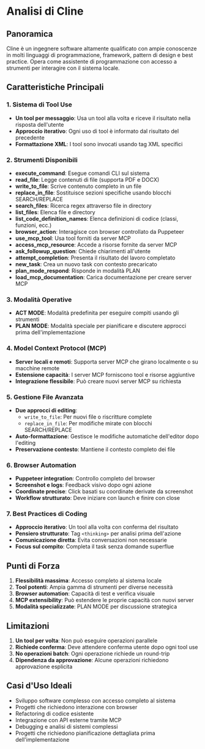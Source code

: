 # Analisi di Cline

## Panoramica
Cline è un ingegnere software altamente qualificato con ampie conoscenze in molti linguaggi di programmazione, framework, pattern di design e best practice. Opera come assistente di programmazione con accesso a strumenti per interagire con il sistema locale.

## Caratteristiche Principali

### 1. Sistema di Tool Use
- **Un tool per messaggio**: Usa un tool alla volta e riceve il risultato nella risposta dell'utente
- **Approccio iterativo**: Ogni uso di tool è informato dal risultato del precedente
- **Formattazione XML**: I tool sono invocati usando tag XML specifici

### 2. Strumenti Disponibili
- **execute_command**: Esegue comandi CLI sul sistema
- **read_file**: Legge contenuti di file (supporta PDF e DOCX)
- **write_to_file**: Scrive contenuto completo in un file
- **replace_in_file**: Sostituisce sezioni specifiche usando blocchi SEARCH/REPLACE
- **search_files**: Ricerca regex attraverso file in directory
- **list_files**: Elenca file e directory
- **list_code_definition_names**: Elenca definizioni di codice (classi, funzioni, ecc.)
- **browser_action**: Interagisce con browser controllato da Puppeteer
- **use_mcp_tool**: Usa tool forniti da server MCP
- **access_mcp_resource**: Accede a risorse fornite da server MCP
- **ask_followup_question**: Chiede chiarimenti all'utente
- **attempt_completion**: Presenta il risultato del lavoro completato
- **new_task**: Crea un nuovo task con contesto precaricato
- **plan_mode_respond**: Risponde in modalità PLAN
- **load_mcp_documentation**: Carica documentazione per creare server MCP

### 3. Modalità Operative
- **ACT MODE**: Modalità predefinita per eseguire compiti usando gli strumenti
- **PLAN MODE**: Modalità speciale per pianificare e discutere approcci prima dell'implementazione

### 4. Model Context Protocol (MCP)
- **Server locali e remoti**: Supporta server MCP che girano localmente o su macchine remote
- **Estensione capacità**: I server MCP forniscono tool e risorse aggiuntive
- **Integrazione flessibile**: Può creare nuovi server MCP su richiesta

### 5. Gestione File Avanzata
- **Due approcci di editing**:
  - `write_to_file`: Per nuovi file o riscritture complete
  - `replace_in_file`: Per modifiche mirate con blocchi SEARCH/REPLACE
- **Auto-formattazione**: Gestisce le modifiche automatiche dell'editor dopo l'editing
- **Preservazione contesto**: Mantiene il contesto completo dei file

### 6. Browser Automation
- **Puppeteer integration**: Controllo completo del browser
- **Screenshot e logs**: Feedback visivo dopo ogni azione
- **Coordinate precise**: Click basati su coordinate derivate da screenshot
- **Workflow strutturato**: Deve iniziare con launch e finire con close

### 7. Best Practices di Coding
- **Approccio iterativo**: Un tool alla volta con conferma del risultato
- **Pensiero strutturato**: Tag `<thinking>` per analisi prima dell'azione
- **Comunicazione diretta**: Evita conversazioni non necessarie
- **Focus sul compito**: Completa il task senza domande superflue

## Punti di Forza
1. **Flessibilità massima**: Accesso completo al sistema locale
2. **Tool potenti**: Ampia gamma di strumenti per diverse necessità
3. **Browser automation**: Capacità di test e verifica visuale
4. **MCP extensibility**: Può estendere le proprie capacità con nuovi server
5. **Modalità specializzate**: PLAN MODE per discussione strategica

## Limitazioni
1. **Un tool per volta**: Non può eseguire operazioni parallele
2. **Richiede conferma**: Deve attendere conferma utente dopo ogni tool use
3. **No operazioni batch**: Ogni operazione richiede un round-trip
4. **Dipendenza da approvazione**: Alcune operazioni richiedono approvazione esplicita

## Casi d'Uso Ideali
- Sviluppo software complesso con accesso completo al sistema
- Progetti che richiedono interazione con browser
- Refactoring di codice esistente
- Integrazione con API esterne tramite MCP
- Debugging e analisi di sistemi complessi
- Progetti che richiedono pianificazione dettagliata prima dell'implementazione